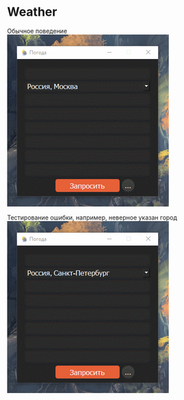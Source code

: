 # Weather

Обычное поведение
![](https://github.com/TooMuchInLove/Weather/blob/main/gif/weather.gif)

Тестирование ошибки, например, неверное указан город
![](https://github.com/TooMuchInLove/Weather/blob/main/gif/weather_error.gif)
